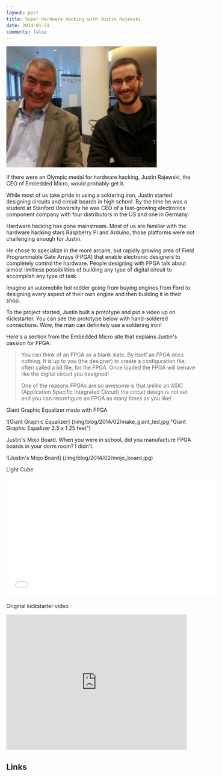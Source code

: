```yaml
---
layout: post
title: Super Hardware Hacking with Justin Rajewski 
date: 2014-01-31
comments: false
---
```


![Justin and Craig](/img/blog/2014/02/justin.jpg "Justin Rajewski, hardware super hacker")

If there were an Olympic medal for hardware hacking, Justin Rajewski, 
the CEO of Embedded Micro, would probably get it.  

While most of us take pride in using a soldering iron, Justin 
started designing circuits and circuit boards in
high school.  By the time he was a student at Stanford University
he was CEO of a fast-growing electronics component company with four
distributors in the US and one in Germany.

Hardware hacking has gone mainstream.  Most of us are familiar with 
the hardware hacking stars Raspberry Pi and Arduino, those platforms
were not challenging enough for Justin.  

He chose to specialize in the more arcane, but rapidly growing
area of Field Programmable Gate Arrays (FPGA) that enable electronic
designers to completely control the hardware.  People designing
with FPGA talk about almost limitless possibilities of building
any type of digital circuit to accomplish any type of task.

Imagine an automobile hot rodder going from buying engines from Ford
to designing every aspect of their own engine and then building 
it in their shop.

To the project started, Justin built a prototype and put a video up on Kickstarter.  You can see the prototype below with hand-soldered connections.  Wow, the man can definitely use a soldering iron!

Here's a section from the Embedded Micro site that explains Justin's passion for FPGA:

<blockquote>
<p>
You can think of an FPGA as a blank slate. By itself an FPGA does nothing. It is up to you (the designer) to create a configuration file, often called a bit file, for the FPGA. Once loaded the FPGA will behave like the digital circuit you designed!
</p>
<pr>
One of the reasons FPGAs are so awesome is that unlike an ASIC (Application Specific Integrated Circuit) the circuit design is not set and you can reconfigure an FPGA as many times as you like!
</p>
</blockquote>



Giant Graphic Equalizer made with FPGA

![Giant Graphic Equalizer] (/img/blog/2014/02/make_giant_led.jpg "Giant Graphic Equalizer 2.5 x 1.25 feet")

Justin's Mojo Board.  When you were in school, did you manufacture FPGA boards in your dorm room?  I didn't.

![Justin's Mojo Board] (/img/blog/2014/02/mojo_board.jpg)

Light Cube

<iframe width="560" height="315" src="//www.youtube.com/embed/F0Nq_V9VGqc" frameborder="0" allowfullscreen></iframe>

Original kickstarter video

<iframe width="480" height="360" src="https://www.kickstarter.com/projects/1106670630/mojo-digital-design-for-the-hobbyist/widget/video.html" frameborder="0" scrolling="no"> </iframe>

## Links

 